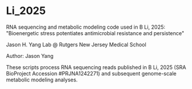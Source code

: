 # Li_2025
RNA sequencing and metabolic modeling code used in B Li, 2025:
"Bioenergetic stress potentiates antimicrobial resistance and persistence"

Jason H. Yang Lab @ Rutgers New Jersey Medical School

Author: Jason Yang

These scripts process RNA sequencing reads published in B Li, 2025 (SRA BioProject Accession #PRJNA1242271) and subsequent genome-scale metabolic modeling analyses.
